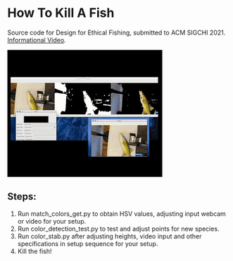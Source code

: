 # How To Kill A Fish
 
Source code for Design for Ethical Fishing, submitted to ACM SIGCHI 2021. [Informational Video](https://drive.google.com/file/d/1XWHXH9ygHLdgQ2DVScSIFX1xP1ImnFDS/view?usp=sharing).

![](fishgif.gif)

## Steps:

1. Run match_colors_get.py to obtain HSV values, adjusting input webcam or video for your setup.
2. Run color_detection_test.py to test and adjust points for new species. 
3. Run color_stab.py after adjusting heights, video input and other specifications in setup sequence for your setup.
4. Kill the fish!
